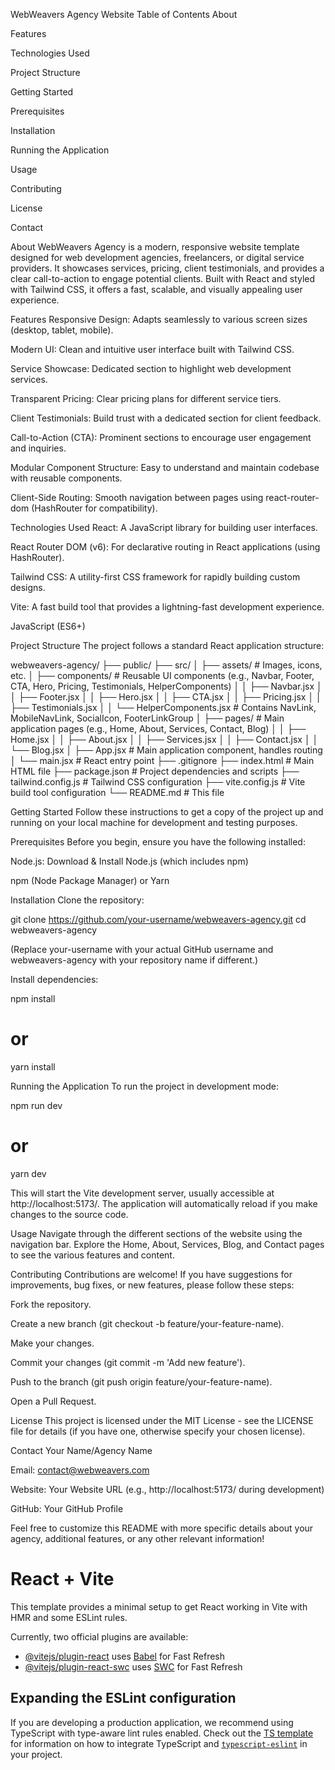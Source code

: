 WebWeavers Agency Website
Table of Contents
About

Features

Technologies Used

Project Structure

Getting Started

Prerequisites

Installation

Running the Application

Usage

Contributing

License

Contact

About
WebWeavers Agency is a modern, responsive website template designed for web development agencies, freelancers, or digital service providers. It showcases services, pricing, client testimonials, and provides a clear call-to-action to engage potential clients. Built with React and styled with Tailwind CSS, it offers a fast, scalable, and visually appealing user experience.

Features
Responsive Design: Adapts seamlessly to various screen sizes (desktop, tablet, mobile).

Modern UI: Clean and intuitive user interface built with Tailwind CSS.

Service Showcase: Dedicated section to highlight web development services.

Transparent Pricing: Clear pricing plans for different service tiers.

Client Testimonials: Build trust with a dedicated section for client feedback.

Call-to-Action (CTA): Prominent sections to encourage user engagement and inquiries.

Modular Component Structure: Easy to understand and maintain codebase with reusable components.

Client-Side Routing: Smooth navigation between pages using react-router-dom (HashRouter for compatibility).

Technologies Used
React: A JavaScript library for building user interfaces.

React Router DOM (v6): For declarative routing in React applications (using HashRouter).

Tailwind CSS: A utility-first CSS framework for rapidly building custom designs.

Vite: A fast build tool that provides a lightning-fast development experience.

JavaScript (ES6+)

Project Structure
The project follows a standard React application structure:

webweavers-agency/
├── public/
├── src/
│   ├── assets/             # Images, icons, etc.
│   ├── components/         # Reusable UI components (e.g., Navbar, Footer, CTA, Hero, Pricing, Testimonials, HelperComponents)
│   │   ├── Navbar.jsx
│   │   ├── Footer.jsx
│   │   ├── Hero.jsx
│   │   ├── CTA.jsx
│   │   ├── Pricing.jsx
│   │   ├── Testimonials.jsx
│   │   └── HelperComponents.jsx # Contains NavLink, MobileNavLink, SocialIcon, FooterLinkGroup
│   ├── pages/              # Main application pages (e.g., Home, About, Services, Contact, Blog)
│   │   ├── Home.jsx
│   │   ├── About.jsx
│   │   ├── Services.jsx
│   │   ├── Contact.jsx
│   │   └── Blog.jsx
│   ├── App.jsx             # Main application component, handles routing
│   └── main.jsx            # React entry point
├── .gitignore
├── index.html              # Main HTML file
├── package.json            # Project dependencies and scripts
├── tailwind.config.js      # Tailwind CSS configuration
├── vite.config.js          # Vite build tool configuration
└── README.md               # This file

Getting Started
Follow these instructions to get a copy of the project up and running on your local machine for development and testing purposes.

Prerequisites
Before you begin, ensure you have the following installed:

Node.js: Download & Install Node.js (which includes npm)

npm (Node Package Manager) or Yarn

Installation
Clone the repository:

git clone https://github.com/your-username/webweavers-agency.git
cd webweavers-agency

(Replace your-username with your actual GitHub username and webweavers-agency with your repository name if different.)

Install dependencies:

npm install
# or
yarn install

Running the Application
To run the project in development mode:

npm run dev
# or
yarn dev

This will start the Vite development server, usually accessible at http://localhost:5173/. The application will automatically reload if you make changes to the source code.

Usage
Navigate through the different sections of the website using the navigation bar. Explore the Home, About, Services, Blog, and Contact pages to see the various features and content.

Contributing
Contributions are welcome! If you have suggestions for improvements, bug fixes, or new features, please follow these steps:

Fork the repository.

Create a new branch (git checkout -b feature/your-feature-name).

Make your changes.

Commit your changes (git commit -m 'Add new feature').

Push to the branch (git push origin feature/your-feature-name).

Open a Pull Request.

License
This project is licensed under the MIT License - see the LICENSE file for details (if you have one, otherwise specify your chosen license).

Contact
Your Name/Agency Name

Email: contact@webweavers.com

Website: Your Website URL (e.g., http://localhost:5173/ during development)

GitHub: Your GitHub Profile

Feel free to customize this README with more specific details about your agency, additional features, or any other relevant information!




# React + Vite






This template provides a minimal setup to get React working in Vite with HMR and some ESLint rules.

Currently, two official plugins are available:

- [@vitejs/plugin-react](https://github.com/vitejs/vite-plugin-react/blob/main/packages/plugin-react) uses [Babel](https://babeljs.io/) for Fast Refresh
- [@vitejs/plugin-react-swc](https://github.com/vitejs/vite-plugin-react/blob/main/packages/plugin-react-swc) uses [SWC](https://swc.rs/) for Fast Refresh

## Expanding the ESLint configuration

If you are developing a production application, we recommend using TypeScript with type-aware lint rules enabled. Check out the [TS template](https://github.com/vitejs/vite/tree/main/packages/create-vite/template-react-ts) for information on how to integrate TypeScript and [`typescript-eslint`](https://typescript-eslint.io) in your project.
